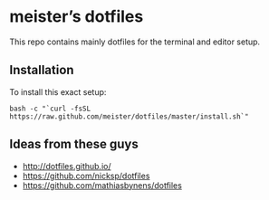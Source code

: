 # meister’s dotfiles

This repo contains mainly dotfiles for the terminal and editor setup.

## Installation

To install this exact setup:
```
bash -c "`curl -fsSL https://raw.github.com/meister/dotfiles/master/install.sh`"
```

## Ideas from these guys
* http://dotfiles.github.io/
* https://github.com/nicksp/dotfiles
* https://github.com/mathiasbynens/dotfiles